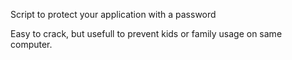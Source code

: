 Script to protect your application with a password

Easy to crack, but usefull to prevent kids or family usage on same computer.
